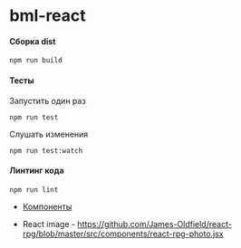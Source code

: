 # bml-react

#### Сборка dist
```
npm run build
```

#### Тесты
Запустить один раз
```
npm run test
```
Слушать изменения
```
npm run test:watch
```

#### Линтинг кода
```
npm run lint
```

* [Компоненты](https://docs.google.com/spreadsheets/d/1uDg32OZSZas92yl5LvhPYU7mehW1GxkiiAJ4W75LnGE/edit#gid=0)

* React image -
    https://github.com/James-Oldfield/react-rpg/blob/master/src/components/react-rpg-photo.jsx
